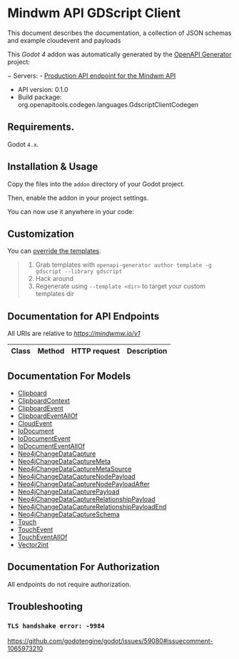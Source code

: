 # Mindwm API GDScript Client

This document describes the documentation, a collection of JSON schemas and example cloudevent and payloads

This *Godot 4* addon was automatically generated by the [OpenAPI Generator](https://openapi-generator.tech) project:

− Servers:
    - [Production API endpoint for the Mindwm API](https://mindwmw.io/v1)
- API version: 0.1.0
- Build package: org.openapitools.codegen.languages.GdscriptClientCodegen


## Requirements.

Godot `4.x`.


## Installation & Usage

Copy the files into the `addon` directory of your Godot project.

Then, enable the addon in your project settings.

You can now use it anywhere in your code:



## Customization

You can [override the templates](https://openapi-generator.tech/docs/templating/).

> 1. Grab templates with `openapi-generator author template -g gdscript --library gdscript`
> 2. Hack around
> 3. Regenerate using `--template <dir>` to target your custom templates dir


## Documentation for API Endpoints

All URIs are relative to *https://mindwmw.io/v1*

Class | Method | HTTP request | Description
------------ | ------------- | ------------- | -------------


## Documentation For Models

- [Clipboard](models/Clipboard.md)
- [ClipboardContext](models/ClipboardContext.md)
- [ClipboardEvent](models/ClipboardEvent.md)
- [ClipboardEventAllOf](models/ClipboardEventAllOf.md)
- [CloudEvent](models/CloudEvent.md)
- [IoDocument](models/IoDocument.md)
- [IoDocumentEvent](models/IoDocumentEvent.md)
- [IoDocumentEventAllOf](models/IoDocumentEventAllOf.md)
- [Neo4jChangeDataCapture](models/Neo4jChangeDataCapture.md)
- [Neo4jChangeDataCaptureMeta](models/Neo4jChangeDataCaptureMeta.md)
- [Neo4jChangeDataCaptureMetaSource](models/Neo4jChangeDataCaptureMetaSource.md)
- [Neo4jChangeDataCaptureNodePayload](models/Neo4jChangeDataCaptureNodePayload.md)
- [Neo4jChangeDataCaptureNodePayloadAfter](models/Neo4jChangeDataCaptureNodePayloadAfter.md)
- [Neo4jChangeDataCapturePayload](models/Neo4jChangeDataCapturePayload.md)
- [Neo4jChangeDataCaptureRelationshipPayload](models/Neo4jChangeDataCaptureRelationshipPayload.md)
- [Neo4jChangeDataCaptureRelationshipPayloadEnd](models/Neo4jChangeDataCaptureRelationshipPayloadEnd.md)
- [Neo4jChangeDataCaptureSchema](models/Neo4jChangeDataCaptureSchema.md)
- [Touch](models/Touch.md)
- [TouchEvent](models/TouchEvent.md)
- [TouchEventAllOf](models/TouchEventAllOf.md)
- [Vector2int](models/Vector2int.md)


## Documentation For Authorization

 All endpoints do not require authorization.


## Troubleshooting

### `TLS handshake error: -9984`

https://github.com/godotengine/godot/issues/59080#issuecomment-1065973210

